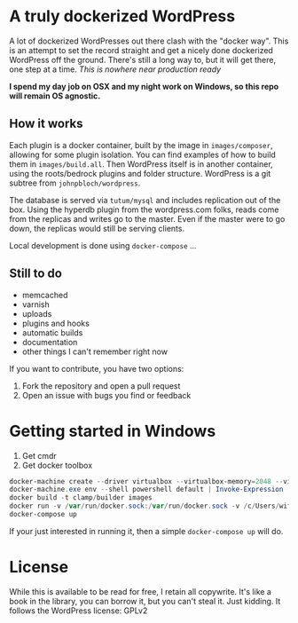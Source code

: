 # A truly dockerized WordPress

A lot of dockerized WordPresses out there clash with the "docker way". This is an attempt to set the record straight and
get a nicely done dockerized WordPress off the ground. There's still a long way to, but it will get there, one step at 
a time. *This is nowhere near production ready*

**I spend my day job on OSX and my night work on Windows, so this repo will remain OS agnostic.** 

## How it works

Each plugin is a docker container, built by the image in `images/composer`, allowing for some plugin isolation. You can
find examples of how to build them in `images/build.all`. Then WordPress itself is in another container, using the 
roots/bedrock plugins and folder structure. WordPress is a git subtree from `johnpbloch/wordpress`.
   
The database is served via `tutum/mysql` and includes replication out of the box. Using the hyperdb plugin from the
wordpress.com folks, reads come from the replicas and writes go to the master. Even if the master were to go down, the
replicas would still be serving clients.

Local development is done using `docker-compose` ...

## Still to do

- memcached
- varnish
- uploads
- plugins and hooks
- automatic builds
- documentation
- other things I can't remember right now

If you want to contribute, you have two options:

1. Fork the repository and open a pull request
2. Open an issue with bugs you find or feedback

# Getting started in Windows

1. Get cmdr
1. Get docker toolbox

``` powershell
docker-machine create --driver virtualbox --virtualbox-memory=2048 --virtualbox-cpu-count=2 default
docker-machine.exe env --shell powershell default | Invoke-Expression
docker build -t clamp/builder images
docker run -v /var/run/docker.sock:/var/run/docker.sock -v /c/Users/withi/.docker/config.json:/root/.docker/config.json --rm clamp/builder --runs --plugins --clean
docker-compose up
```

If your just interested in running it, then a simple `docker-compose up` will do.

# License

While this is available to be read for free, I retain all copywrite. It's like a book in the library, you can borrow it,
but you can't steal it. Just kidding. It follows the WordPress license: GPLv2